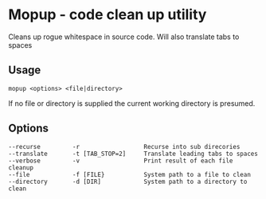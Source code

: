 Mopup - code clean up utility
===

Cleans up rogue whitespace in source code. Will also translate tabs to spaces

Usage
---
    mopup <options> <file|directory>

If no file or directory is supplied the current working directory is presumed.

Options
---

    --recurse         -r                  Recurse into sub direcories
    --translate       -t [TAB_STOP=2]     Translate leading tabs to spaces
    --verbose         -v                  Print result of each file cleanup
    --file            -f [FILE}           System path to a file to clean
    --directory       -d [DIR]            System path to a directory to clean
